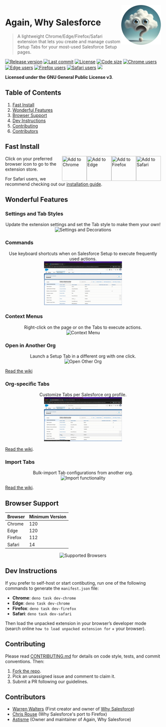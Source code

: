 <a href="https://github.com/Astisme/again-why-salesforce">
  <img src="/assets/icons/awsf-128.png?raw=true" align="right" title="Well hello there!" />
</a>

# Again, Why Salesforce

> A lightweight Chrome/Edge/Firefox/Safari extension that lets you create and manage custom Setup Tabs for your most-used Salesforce Setup pages.

[![Release version](https://img.shields.io/github/manifest-json/v/Astisme/again-why-salesforce?filename=manifest%2Ftemplate-manifest.json&label=Version)](https://github.com/Astisme/again-why-salesforce/releases)
[![Last commit](https://img.shields.io/github/last-commit/Astisme/again-why-salesforce?labelColor=black&color=white)](https://github.com/Astisme/again-why-salesforce/commits/main/)
[![License](https://img.shields.io/github/license/Astisme/again-why-salesforce?color=238636)](https://github.com/Astisme/again-why-salesforce/blob/main/LICENSE)
[![Code size](https://img.shields.io/github/languages/code-size/Astisme/again-why-salesforce)](https://github.com/Astisme/again-why-salesforce/#)
[![Chrome users](https://img.shields.io/chrome-web-store/users/bceeoimjhgjbihanbiifgpndmkklajbi?label=Chrome%20Users&color=blue)](https://chromewebstore.google.com/detail/again-why-salesforce/bceeoimjhgjbihanbiifgpndmkklajbi)
[![Edge users](https://img.shields.io/badge/dynamic/json?label=Edge%20Users&query=%24.activeInstallCount&url=https%3A%2F%2Fmicrosoftedge.microsoft.com%2Faddons%2Fgetproductdetailsbycrxid%2Fdfdjpokbfeaamjcomllncennmfhpldmm)](https://microsoftedge.microsoft.com/addons/detail/dfdjpokbfeaamjcomllncennmfhpldmm)
[![Firefox users](https://img.shields.io/amo/users/again@why.salesforce?label=Firefox%20Users&color=red)](https://addons.mozilla.org/en-US/firefox/addon/again-why-salesforce/)
[![Safari users](https://img.shields.io/badge/dynamic/json?url=https%3A%2F%2Fsimpleanalytics.com%2Fextension.again.whysalesforce.json%3Fversion%3D5%26fields%3Dvisitors%26start%3Dtoday-7d%26info%3Dfalse%26browser_name%3DSafari&query=visitors&label=Safari%20Users)](https://github.com/Astisme/again-why-salesforce/releases)
<a href="https://dashboard.simpleanalytics.com/extension.again.whysalesforce" referrerpolicy="origin" target="_blank"><picture><source srcset="https://simpleanalyticsbadges.com/extension.again.whysalesforce?mode=dark&counter=false" media="(prefers-color-scheme: dark)" /><img src="https://simpleanalyticsbadges.com/extension.again.whysalesforce?mode=light&counter=false" loading="lazy" referrerpolicy="no-referrer" crossorigin="anonymous" height="20px" /></picture></a>

<!--
![Chrome stars](https://img.shields.io/chrome-web-store/stars/:storeId)
![Firefox stars](https://img.shields.io/amo/stars/:addonId)
![GitHub closed issues](https://img.shields.io/github/issues-closed/Astisme/again-why-salesforce)
![GitHub stars](https://img.shields.io/github/stars/Astisme/again-why-salesforce)
-->

**Licensed under the GNU General Public License v3**.

## Table of Contents

1. [Fast Install](#fast-install)
2. [Wonderful Features](#wonderful-features)
3. [Browser Support](#browser-support)
4. [Dev Instructions](#dev-instructions)
5. [Contributing](#contributing)
6. [Contributors](#contributors)

## Fast Install

<a href="https://github.com/Astisme/again-why-salesforce/releases" target="_top">
  <img src="https://developer.apple.com/assets/elements/icons/safari-macos-11/safari-macos-11-128x128_2x.png" title="Add to Safari" width="80px" height="80px" align="right"/>
</a>
<a href="https://addons.mozilla.org/en-US/firefox/addon/again-why-salesforce/" target="_blank">
  <img src="https://www.mozilla.org/media/protocol/img/logos/firefox/browser/logo.eb1324e44442.svg" title="Add to Firefox" width="80px" height="80px" align="right"/>
</a>
<a href="https://microsoftedge.microsoft.com/addons/detail/dfdjpokbfeaamjcomllncennmfhpldmm" target="_blank">
  <img src="https://edgestatic.azureedge.net/shared/cms/lrs1c69a1j/section-images/2c3f3c46bd764335beec466a0acfde0e.png" title="Add to Edge" width="80px" height="80px" align="right"/>
</a>
<a href="https://chromewebstore.google.com/detail/again-why-salesforce/bceeoimjhgjbihanbiifgpndmkklajbi" target="_blank">
  <img src="https://www.google.com/chrome/static/images/chrome-logo-m100.svg" title="Add to Chrome" width="80px" height="80px" align="right"/>
</a>

Click on your preferred browser icon to go to the extension store.

For Safari users, we recommend checking out our [installation guide](https://github.com/Astisme/again-why-salesforce/wiki/Safari-Installation).

## Wonderful Features

### Settings and Tab Styles

<p align="center">
    Update the extension settings and set the Tab style to make them your own!
    <br />
    <img src="/images/settings-and-decorations.gif" width="50%" title="Settings and Decorations"/>
</p>

### Commands

<p align="center">
    Use keyboard shortcuts when on Salesforce Setup to execute frequently used actions.
    <br />
	<img src="/images/commands.gif" width="50%" title="Commands"/>
</p>

### Context Menus

<p align="center">
    Right-click on the page or on the Tabs to execute actions.
    <br />
	<img src="/images/context-menus.gif" width="50%" title="Context Menu"/>
</p>

### Open in Another Org

<p align="center">
    Launch a Setup Tab in a different org with one click.
    <br />
	<img src="/images/open-other-org.gif" width="50%" title="Open Other Org"/>
</p>

[Read the wiki](https://github.com/Astisme/again-why-salesforce/wiki/Open-Other-Org)

### Org-specific Tabs

<p align="center">
    Customize Tabs per Salesforce org profile.
    <br />
	<img src="/images/org-specific-tabs.gif" width="50%" title="Org-specific Tabs"/>
</p>

[Read the wiki](https://github.com/Astisme/again-why-salesforce/wiki/What-is-a-Tab).

### Import Tabs

<p align="center">
    Bulk-import Tab configurations from another org.
    <br />
	<img src="/images/import.gif" width="50%" title="Import functionality"/>
</p>

[Read the wiki](https://github.com/Astisme/again-why-salesforce/wiki/Open-Other-Org).

## Browser Support

| Browser | Minimum Version |
| ------- | --------------- |
| Chrome  | 120             |
| Edge    | 120             |
| Firefox | 112             |
| Safari  | 14              |

<p align="center">
	<img src="/images/browsers.gif" width="50%" title="Supported Browsers"/>
</p>

## Dev Instructions

If you prefer to self-host or start contibuting, run one of the following commands to generate the `manifest.json` file:

- **Chrome**: `deno task dev-chrome`
- **Edge**: `deno task dev-chrome`
- **Firefox**: `deno task dev-firefox`
- **Safari**: `deno task dev-safari`

Then load the unpacked extension in your browser’s developer mode (search online `how to load unpacked extension for` + your browser).

## Contributing

Please read [CONTRIBUTING.md](/docs/CONTRIBUTING.md) for details on code style, tests, and commit conventions. Then:

1. [Fork the repo](https://github.com/Astisme/again-why-salesforce/fork).
2. Pick an unassigned issue and comment to claim it.
3. Submit a PR following our guidelines.

## Contributors

- [Warren Walters](https://www.linkedin.com/in/walters954/) (First creator and owner of [Why Salesforce](https://github.com/walters954/why-salesforce))
- [Chris Rouse](https://www.linkedin.com/in/chris-rouse/) (Why Salesforce's port to Firefox)
- [Astisme](https://github.com/Astisme/) (Owner and maintainer of Again, Why Salesforce)

<!--
## Star History

[![Star History Chart](https://api.star-history.com/svg?repos=astisme/again-why-salesforce&type=Date)](https://www.star-history.com/#astisme/again-why-salesforce&Date)
-->
